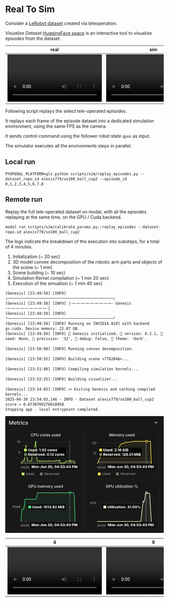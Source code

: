 # Real To Sim

Consider a [LeRobot dataset](https://huggingface.co/datasets/alexis779/so100_ball_cup) created via teleoperation.

*Visualize Dataset* [HuggingFace space](https://huggingface.co/spaces/lerobot/visualize_dataset?path=%2Falexis779%2Fso100_ball_cup%2Fepisode_1%3Ft%3D23) is an interactive tool to visualize episodes from the dataset.

| real | sim |
|----------|-------------|
| <video controls src="https://github.com/user-attachments/assets/fbaef5c9-7767-4aff-b879-4f7f59e993c4"></video> | <video controls src="https://github.com/user-attachments/assets/f260e84e-946b-4c74-9e06-4e36dab704a2"></video> |


Following script replays the select tele-operated episodes.

It replays each frame of the episode dataset into a dedicated simulation environment, using the same FPS as the camera.

It sends control command using the follower robot state `qpos` as input.

The simulator executes all the environments steps in parallel.

## Local run

```
PYOPENGL_PLATFORM=glx python scripts/sim/replay_episodes.py --dataset_repo_id alexis779/so100_ball_cup2 --episode_id 0,1,2,3,4,5,6,7,8
```

## Remote run

Replay the full tele-operated dataset on modal, with all the episodes replaying at the same time, on the GPU / Cuda backend.

```
modal run scripts/sim/calibrate_params.py::replay_episodes --dataset-repo-id alexis779/so100_ball_cup2
```

The logs indicate the breakdown of the execution into substeps, for a total of 4 minutes.

1. Initialization (~ 20 sec)
2. 3D model convex decomposition of the robotic arm parts and objects of the scene (~ 1 min)
3. Scene building (~ 10 sec)
4. Simulation Kernel compilation (~ 1 min 20 sec)
5. Execution of the simuation (~ 1 min 40 sec)

```
[Genesis] [23:49:58] [INFO] ╭───────────────────────────────────────────────╮
[Genesis] [23:49:58] [INFO] │┈┉┈┉┈┉┈┉┈┉┈┉┈┉┈┉┈┉┈ Genesis ┈┉┈┉┈┉┈┉┈┉┈┉┈┉┈┉┈┉┈│
[Genesis] [23:49:58] [INFO] ╰───────────────────────────────────────────────╯
[Genesis] [23:49:58] [INFO] Running on [NVIDIA A10] with backend gs.cuda. Device memory: 22.07 GB.
[Genesis] [23:49:58] [INFO] 🚀 Genesis initialized. 🔖 version: 0.2.1, 🌱 seed: None, 📏 precision: '32', 🐛 debug: False, 🎨 theme: 'dark'.

[Genesis] [23:50:08] [INFO] Running convex decomposition.

[Genesis] [23:50:55] [INFO] Building scene <776204b>...

[Genesis] [23:51:08] [INFO] Compiling simulation kernels...

[Genesis] [23:52:25] [INFO] Building visualizer...

[Genesis] [23:54:02] [INFO] 💤 Exiting Genesis and caching compiled kernels...
2025-06-30 23:54:03,146 - INFO - Dataset alexis779/so100_ball_cup2 score = 0.6730769276618958
Stopping app - local entrypoint completed.
```

![Modal GPU container metrics](./ModalContainerMetrics.png)


| 4 | 9 |
|----------|-------------|
| <video controls src="https://github.com/user-attachments/assets/f81a4fad-8572-4b24-98b7-d60a475ce848"></video> | <video controls src="https://github.com/user-attachments/assets/b94ce651-839a-4c8e-89a9-a34d30e7de08"></video> |